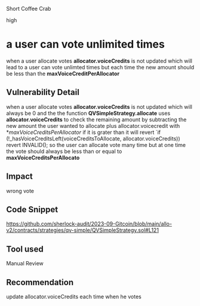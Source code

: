 Short Coffee Crab

high

# a user can vote unlimited times
when a user allocate votes **allocator.voiceCredits** is not  updated which will lead to a user can vote unlimted times but each time the new amount should be less than the **maxVoiceCreditPerAllocator**
## Vulnerability Detail
when a user allocate votes **allocator.voiceCredits** is not updated which will always be 0 and the the function **QVSimpleStrategy.allocate** uses **allocator.voiceCredits** to check the remaining  amount  by subtracting the new amount the user wanted to allocate plus allocator.voicecredit with **maxVoiceCreditsPerAllocator* if it is grater than it will revert 
`if (!_hasVoiceCreditsLeft(voiceCreditsToAllocate, allocator.voiceCredits)) revert INVALID(); so the user can allocate vote many time but at one time the vote should always be less than or equal to **maxVoiceCreditsPerAllocato** 
## Impact
wrong vote 
## Code Snippet
https://github.com/sherlock-audit/2023-09-Gitcoin/blob/main/allo-v2/contracts/strategies/qv-simple/QVSimpleStrategy.sol#L121
## Tool used

Manual Review

## Recommendation
update allocator.voiceCredits each time when he votes 